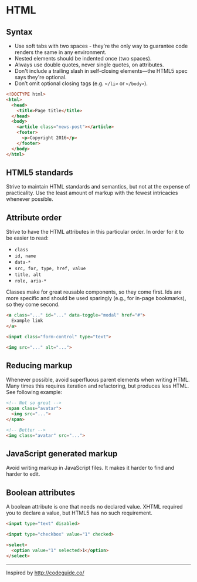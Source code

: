# HTML


## Syntax
* Use soft tabs with two spaces - they're the only way to guarantee code renders the same in any environment.
* Nested elements should be indented once (two spaces).
* Always use double quotes, never single quotes, on attributes.
* Don't include a trailing slash in self-closing elements—the HTML5 spec says they're optional.
* Don’t omit optional closing tags (e.g. `</li>` or `</body>`).

```html
<!DOCTYPE html>
<html>
  <head>
    <title>Page title</title>
  </head>
  <body>
    <article class="news-post"></article>
    <footer>
      <p>Copyright 2016</p>
    </footer>
  </body>
</html>
```

## HTML5 standards
Strive to maintain HTML standards and semantics, but not at the expense of practicality. Use the least amount of markup with the fewest intricacies whenever possible.


## Attribute order
Strive to have the HTML attributes in this particular order. In order for it to be easier to read:

* `class`
* `id, name`
* `data-*`
* `src, for, type, href, value`
* `title, alt`
* `role, aria-*`

Classes make for great reusable components, so they come first. Ids are more specific and should be used sparingly (e.g., for in-page bookmarks), so they come second.

```html
<a class="..." id="..." data-toggle="modal" href="#">
  Example link
</a>

<input class="form-control" type="text">

<img src="..." alt="...">
```

## Reducing markup
Whenever possible, avoid superfluous parent elements when writing HTML. Many times this requires iteration and refactoring, but produces less HTML. See following example:

```html
<!-- Not so great -->
<span class="avatar">
  <img src="...">
</span>

<!-- Better -->
<img class="avatar" src="...">
```

## JavaScript generated markup
Avoid writing markup in JavaScript files. It makes it harder to find and harder to edit.

## Boolean attributes
A boolean attribute is one that needs no declared value. XHTML required you to declare a value, but HTML5 has no such requirement.

```html
<input type="text" disabled>

<input type="checkbox" value="1" checked>

<select>
  <option value="1" selected>1</option>
</select>
```

-----
Inspired by http://codeguide.co/
 
